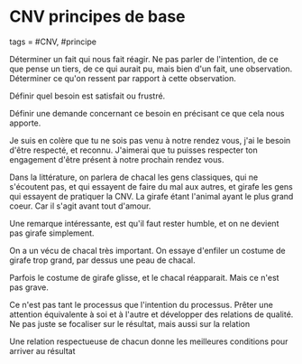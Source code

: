 # CNV principes de base
tags = #CNV, #principe

Déterminer un fait qui nous fait réagir. Ne pas parler de l'intention, de ce que pense un tiers, de ce qui aurait pu, mais bien d'un fait, une observation. Déterminer ce qu'on ressent par rapport à cette observation.

Définir quel besoin est satisfait ou frustré.

Définir une demande concernant ce besoin en précisant ce que cela nous apporte.

Je suis en colère que tu ne sois pas venu à notre rendez vous, j'ai le besoin d'être respecté, et reconnu. J'aimerai que tu puisses respecter ton engagement d'être présent à notre prochain rendez vous.

Dans la littérature, on parlera de chacal les gens classiques, qui ne s'écoutent pas, et qui essayent de faire du mal aux autres, et girafe les gens qui essayent de pratiquer la CNV. La girafe étant l'animal ayant le plus grand coeur. Car il s'agit avant tout d'amour.

Une remarque intéressante, est qu'il faut rester humble, et on ne devient pas girafe simplement.

On a un vécu de chacal très important. On essaye d'enfiler un costume de girafe trop grand, par dessus une peau de chacal.

Parfois le costume de girafe glisse, et le chacal réapparait. Mais ce n'est pas grave.

Ce n'est pas tant le processus que l'intention du processus. Prêter une attention équivalente à soi et à l'autre et développer des relations de qualité. Ne pas juste se focaliser sur le résultat, mais aussi sur la relation

Une relation respectueuse de chacun donne les meilleures conditions pour arriver au résultat

